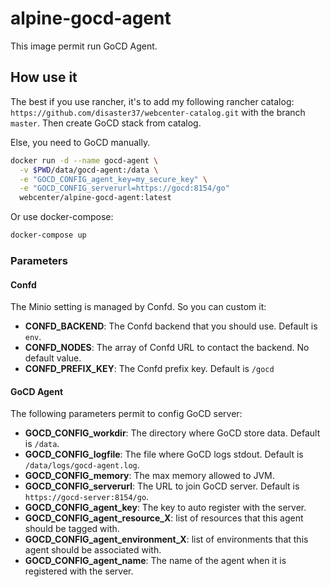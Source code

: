 alpine-gocd-agent
===============

This image permit run GoCD Agent.

## How use it

The best if you use rancher, it's to add my following rancher catalog: `https://github.com/disaster37/webcenter-catalog.git` with the branch `master`.
Then create GoCD stack from catalog.

Else, you need to GoCD manually.

```bash
docker run -d --name gocd-agent \
  -v $PWD/data/gocd-agent:/data \
  -e "GOCD_CONFIG_agent_key=my_secure_key" \
  -e "GOCD_CONFIG_serverurl=https://gocd:8154/go"
  webcenter/alpine-gocd-agent:latest
```

Or use docker-compose:
```bash
docker-compose up
```



### Parameters

#### Confd

The Minio setting is managed by Confd. So you can custom it:
- **CONFD_BACKEND**: The Confd backend that you should use. Default is `env`.
- **CONFD_NODES**: The array of Confd URL to contact the backend. No default value.
- **CONFD_PREFIX_KEY**: The Confd prefix key. Default is `/gocd`


#### GoCD Agent

The following parameters permit to config GoCD server:
- **GOCD_CONFIG_workdir**: The directory where GoCD store data. Default is `/data`.
- **GOCD_CONFIG_logfile**: The file where GoCD logs stdout. Default is `/data/logs/gocd-agent.log`.
- **GOCD_CONFIG_memory**: The max memory allowed to JVM.
- **GOCD_CONFIG_serverurl**: The URL to join GoCD server. Default is `https://gocd-server:8154/go`.
- **GOCD_CONFIG_agent_key**: The key to auto register with the server.
- **GOCD_CONFIG_agent_resource_X**:  list of resources that this agent should be tagged with.
- **GOCD_CONFIG_agent_environment_X**: list of environments that this agent should be associated with.
- **GOCD_CONFIG_agent_name**: The name of the agent when it is registered with the server.

